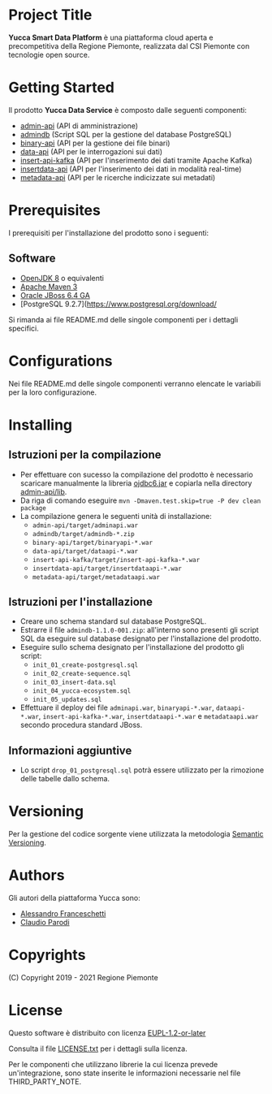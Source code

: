 # Project Title
**Yucca Smart Data Platform** è una piattaforma cloud aperta e precompetitiva della Regione Piemonte, realizzata dal CSI Piemonte con tecnologie open source.
# Getting Started
Il prodotto **Yucca Data Service** è composto dalle seguenti componenti:
- [admin-api](https://github.com/yucca-sdp/yucca-dataservice/tree/master/admin-api) (API di amministrazione)
- [admindb](https://github.com/yucca-sdp/yucca-dataservice/tree/master/admindb) (Script SQL per la gestione del database PostgreSQL)
- [binary-api](https://github.com/yucca-sdp/yucca-dataservice/tree/master/binary-api) (API per la gestione dei file binari)
- [data-api](https://github.com/yucca-sdp/yucca-dataservice/tree/master/data-api) (API per le interrogazioni sui dati)
- [insert-api-kafka](https://github.com/yucca-sdp/yucca-dataservice/tree/master/insert-api-kafka) (API per l'inserimento dei dati tramite Apache Kafka)
- [insertdata-api](https://github.com/yucca-sdp/yucca-dataservice/tree/master/insertdata-api) (API per l'inserimento dei dati in modalità real-time)
- [metadata-api](https://github.com/yucca-sdp/yucca-dataservice/tree/master/metadata-api) (API per le ricerche indicizzate sui metadati)
# Prerequisites
I prerequisiti per l'installazione del prodotto sono i seguenti:
## Software
- [OpenJDK 8](https://openjdk.java.net/install/) o equivalenti
- [Apache Maven 3](https://maven.apache.org/download.cgi)
- [Oracle JBoss 6.4 GA](https://developers.redhat.com/products/eap/download)
- [PostgreSQL 9.2.7](https://www.postgresql.org/download/

Si rimanda ai file README&#46;md delle singole componenti per i dettagli specifici.
# Configurations
Nei file README.md delle singole componenti verranno elencate le variabili per la loro configurazione.
# Installing
## Istruzioni per la compilazione
- Per effettuare con sucesso la compilazione del prodotto è necessario scaricare manualmente la libreria [ojdbc6.jar](https://download.oracle.com/otn/utilities_drivers/jdbc/11204/ojdbc6.jar) e copiarla nella directory [admin-api/lib](https://github.com/yucca-sdp/yucca-dataservice/tree/master/admin-api/lib).
- Da riga di comando eseguire `mvn -Dmaven.test.skip=true -P dev clean package`
- La compilazione genera le seguenti unità di installazione:
    - `admin-api/target/adminapi.war`
	- `admindb/target/admindb-*.zip`
	- `binary-api/target/binaryapi-*.war`
	- `data-api/target/dataapi-*.war`
	- `insert-api-kafka/target/insert-api-kafka-*.war`
	- `insertdata-api/target/insertdataapi-*.war`
	- `metadata-api/target/metadataapi.war`
## Istruzioni per l'installazione
- Creare uno schema standard sul database PostgreSQL.
- Estrarre il file `admindb-1.1.0-001.zip`: all'interno sono presenti gli script SQL da eseguire sul database designato per l'installazione del prodotto.
- Eseguire sullo schema designato per l'installazione del prodotto gli script:
    - `init_01_create-postgresql.sql`
	- `init_02_create-sequence.sql`
	- `init_03_insert-data.sql`
	- `init_04_yucca-ecosystem.sql`
	- `init_05_updates.sql`
- Effettuare il deploy dei file `adminapi.war`, `binaryapi-*.war`, `dataapi-*.war`, `insert-api-kafka-*.war`, `insertdataapi-*.war` e `metadataapi.war` secondo procedura standard JBoss.
## Informazioni aggiuntive
- Lo script `drop_01_postgresql.sql` potrà essere utilizzato per la rimozione delle tabelle dallo schema.
# Versioning
Per la gestione del codice sorgente viene utilizzata la metodologia [Semantic Versioning](https://semver.org/).
# Authors
Gli autori della piattaforma Yucca sono:
- [Alessandro Franceschetti](mailto:alessandro.franceschetti@csi.it)
- [Claudio Parodi](mailto:claudio.parodi@csi.it)
# Copyrights
(C) Copyright 2019 - 2021 Regione Piemonte
# License
Questo software è distribuito con licenza [EUPL-1.2-or-later](https://joinup.ec.europa.eu/collection/eupl/eupl-text-11-12)

Consulta il file [LICENSE.txt](LICENSE.txt) per i dettagli sulla licenza.

Per le componenti che utilizzano librerie la cui licenza prevede un'integrazione, sono state inserite le informazioni necessarie nel file THIRD_PARTY_NOTE.
